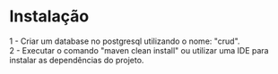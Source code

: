 # Instalação
1 - Criar um database no postgresql utilizando o nome: "crud".  
2 - Executar o comando "maven clean install" ou utilizar uma IDE para instalar as dependências do projeto.  
